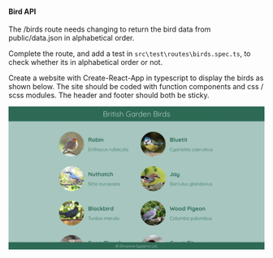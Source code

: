 #### Bird API

The /birds route needs changing to return the bird data from public/data.json in alphabetical order.

Complete the route, and add a test in `src\test\routes\birds.spec.ts`, to check whether its in alphabetical order or not.

Create a website with Create-React-App in typescript to display the birds as shown below. The site should be coded with function components and css / scss modules. The header and footer should both be sticky.

![alt text](./public/design.png)
